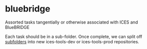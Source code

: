 # bluebridge
Assorted tasks tangentially or otherwise associated with ICES and BlueBRIDGE

Each task should be in a sub-folder. Once complete, we can split off [subfolders](https://help.github.com/articles/splitting-a-subfolder-out-into-a-new-repository/)  into new ices-tools-dev or ices-tools-prod repositories. 
